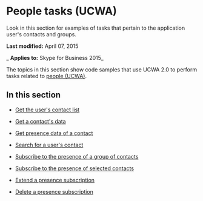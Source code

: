 
# People tasks (UCWA)
Look in this section for examples of tasks that pertain to the application user's contacts and groups.

 **Last modified:** April 07, 2015

 _ **Applies to:** Skype for Business 2015_

The topics in this section show code samples that use UCWA 2.0 to perform tasks related to [people (UCWA)](people_ref.md).


## In this section


- [Get the user's contact list](GetUsersContactList.md)
    
- [Get a contact's data](GetAContactData.md)
    
- [Get presence data of a contact](GetPresenceDataOfAContact.md)
    
- [Search for a user's contact](SearchForUsersContact.md)
    
- [Subscribe to the presence of a group of contacts](SubscribeToThePresenceOfAGroupOfContacts.md)
    
- [Subscribe to the presence of selected contacts](SubscribeToThePresenceOfSelectedContacts.md)
    
- [Extend a presence subscription](ExtendAPresenceSubscription.md)
    
- [Delete a presence subscription](DeleteAPresenceSubscription.md)
    
